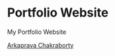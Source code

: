 # Portfolio Website
My Portfolio Website

[Arkaprava Chakraborty](https://arkaprava-chakraborty.netlify.app/)
